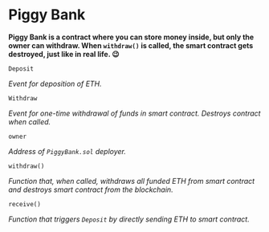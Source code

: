 # Piggy Bank
**Piggy Bank is a contract where you can store money inside, but only the owner can withdraw. When `withdraw()` is called, the smart contract gets destroyed, just like in real life. 😉**

```
Deposit
```
*Event for deposition of ETH.*

```
Withdraw
```
*Event for one-time withdrawal of funds in smart contract. Destroys contract when called.*

```
owner
```
*Address of `PiggyBank.sol` deployer.*

```
withdraw()
```
*Function that, when called, withdraws all funded ETH from smart contract and destroys smart contract from the blockchain.*

```
receive()
```
*Function that triggers `Deposit` by directly sending ETH to smart contract.*

